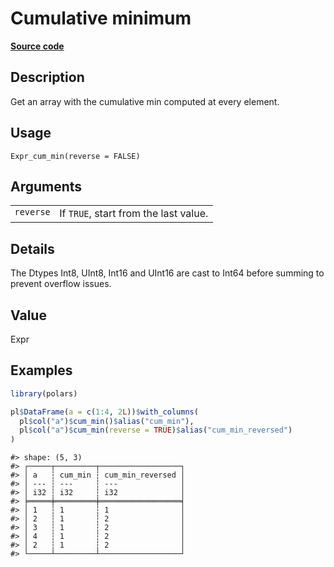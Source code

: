 

# Cumulative minimum

[**Source code**](https://github.com/pola-rs/r-polars/tree/1fd6c01b862685c50e295d9b2ef690a69c3a7963/R/expr__expr.R#L1270)

## Description

Get an array with the cumulative min computed at every element.

## Usage

<pre><code class='language-R'>Expr_cum_min(reverse = FALSE)
</code></pre>

## Arguments

<table>
<tr>
<td style="white-space: nowrap; font-family: monospace; vertical-align: top">
<code id="Expr_cum_min_:_reverse">reverse</code>
</td>
<td>
If <code>TRUE</code>, start from the last value.
</td>
</tr>
</table>

## Details

The Dtypes Int8, UInt8, Int16 and UInt16 are cast to Int64 before
summing to prevent overflow issues.

## Value

Expr

## Examples

``` r
library(polars)

pl$DataFrame(a = c(1:4, 2L))$with_columns(
  pl$col("a")$cum_min()$alias("cum_min"),
  pl$col("a")$cum_min(reverse = TRUE)$alias("cum_min_reversed")
)
```

    #> shape: (5, 3)
    #> ┌─────┬─────────┬──────────────────┐
    #> │ a   ┆ cum_min ┆ cum_min_reversed │
    #> │ --- ┆ ---     ┆ ---              │
    #> │ i32 ┆ i32     ┆ i32              │
    #> ╞═════╪═════════╪══════════════════╡
    #> │ 1   ┆ 1       ┆ 1                │
    #> │ 2   ┆ 1       ┆ 2                │
    #> │ 3   ┆ 1       ┆ 2                │
    #> │ 4   ┆ 1       ┆ 2                │
    #> │ 2   ┆ 1       ┆ 2                │
    #> └─────┴─────────┴──────────────────┘
